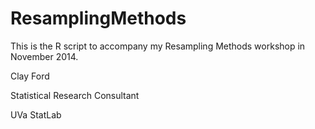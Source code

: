 ResamplingMethods
=================

This is the R script to accompany my Resampling Methods workshop in November 2014.

Clay Ford

Statistical Research Consultant

UVa StatLab
